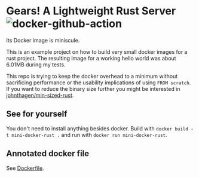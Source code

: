 # Gears! A Lightweight Rust Server ![docker-github-action](https://github.com/kpcyrd/mini-docker-rust/actions/workflows/test-docker.yml/badge.svg)

Its Docker image is miniscule.

This is an example project on how to build very small docker images for a rust project. The resulting image for a working hello world was about 6.01MB during my tests.

This repo is trying to keep the docker overhead to a minimum without sacrificing performance or the usability implications of using `FROM scratch`. If you want to reduce the binary size further you might be interested in [johnthagen/min-sized-rust](https://github.com/johnthagen/min-sized-rust).

## See for yourself

You don't need to install anything besides docker. Build with `docker build -t mini-docker-rust .` and run with `docker run mini-docker-rust`.

## Annotated docker file

See [Dockerfile](Dockerfile).
